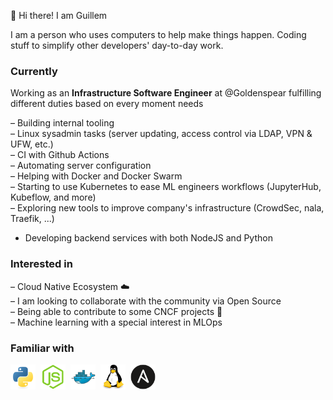 👋 Hi there! I am Guillem

I am a person who uses computers to help make things happen. Coding stuff to simplify other developers' day-to-day work.



### Currently 

Working as an **Infrastructure Software Engineer** at @Goldenspear fulfilling different duties based on every moment needs

– Building internal tooling <br>
– Linux sysadmin tasks (server updating, access control via LDAP, VPN & UFW, etc.)  <br>
– CI with Github Actions <br>
– Automating server configuration <br>
– Helping with Docker and Docker Swarm <br>
– Starting to use Kubernetes to ease ML engineers workflows (JupyterHub, Kubeflow, and more) <br>
– Exploring new tools to improve company's infrastructure (CrowdSec, nala, Traefik, ...)
- Developing backend services with both NodeJS and Python

### Interested in 

– Cloud Native Ecosystem ☁️ <br>
– I am looking to collaborate with the community via Open Source <br>
– Being able to contribute to some CNCF projects 🤩 <br>
– Machine learning with a special interest in MLOps

### Familiar with
<div>
  <img src="https://github.com/devicons/devicon/blob/master/icons/python/python-original.svg" title="Python" alt="Python" width="40" height="40"/>&nbsp;
  <img src="https://github.com/devicons/devicon/blob/master/icons/nodejs/nodejs-original.svg" title="NodeJS" alt="NodeJS" width="40" height="40"/>&nbsp;
  <img src="https://github.com/devicons/devicon/blob/master/icons/docker/docker-original.svg" title="Docker" alt="Docker" width="40" height="40"/>&nbsp;
  <img src="https://github.com/devicons/devicon/blob/master/icons/linux/linux-original.svg" title="Linux" alt="Linux" width="40" height="40"/>&nbsp;
  <img src="https://github.com/devicons/devicon/blob/master/icons/ansible/ansible-original.svg" title="Ansible" alt="Ansible" width="40" height="40"/>&nbsp;
</div>



